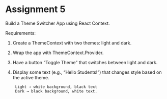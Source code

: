 # Assignment 5

Build a Theme Switcher App using React Context.
 
Requirements:

1. Create a ThemeContext with two themes: light and dark.
2. Wrap the app with ThemeContext.Provider.
3. Have a button “Toggle Theme” that switches between light and dark.
4. Display some text (e.g., “Hello Students!”) that changes style based on the active theme.
 
        Light → white background, black text
        Dark → black background, white text.